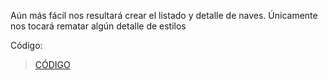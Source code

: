 Aún más fácil nos resultará  crear el listado y detalle de naves. Únicamente nos tocará rematar algún detalle de estilos 

Código:

> [CÓDIGO](/recursos/13-naves.zip)
